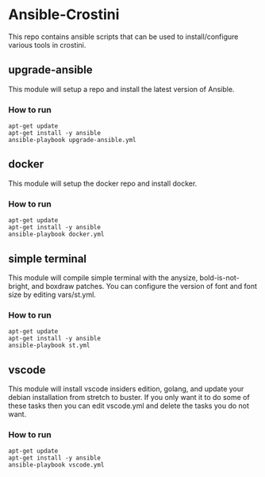 # Ansible-Crostini

This repo contains ansible scripts that can be used to install/configure 
various tools in crostini.

## upgrade-ansible

This module will setup a repo and install the latest version of Ansible.

### How to run

```
apt-get update
apt-get install -y ansible
ansible-playbook upgrade-ansible.yml
```

## docker

This module will setup the docker repo and install docker. 

### How to run

```
apt-get update
apt-get install -y ansible
ansible-playbook docker.yml
```


## simple terminal

This module will compile simple terminal with the anysize, bold-is-not-bright,
and boxdraw patches. You can configure the version of font and font size by editing
vars/st.yml.

### How to run

```
apt-get update
apt-get install -y ansible
ansible-playbook st.yml
```

## vscode

This module will install vscode insiders edition, golang, and update your
debian installation from stretch to buster. If you only want it to do some of
these tasks then you can edit vscode.yml and delete the tasks you do not want.

### How to run

```
apt-get update
apt-get install -y ansible
ansible-playbook vscode.yml
```
